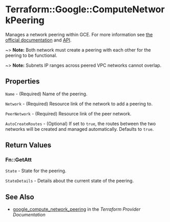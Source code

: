 # Terraform::Google::ComputeNetworkPeering

Manages a network peering within GCE. For more information see
[the official documentation](https://cloud.google.com/compute/docs/vpc/vpc-peering)
and
[API](https://cloud.google.com/compute/docs/reference/latest/networks).

~> **Note:** Both network must create a peering with each other for the peering to be functional.

~> **Note:** Subnets IP ranges across peered VPC networks cannot overlap.

## Properties

`Name` - (Required) Name of the peering.

`Network` - (Required) Resource link of the network to add a peering to.

`PeerNetwork` - (Required) Resource link of the peer network.

`AutoCreateRoutes` - (Optional) If set to `true`, the routes between the two networks will be created and managed automatically. Defaults to `true`.


## Return Values

### Fn::GetAtt

`State` - State for the peering.

`StateDetails` - Details about the current state of the peering.

## See Also

* [google_compute_network_peering](https://www.terraform.io/docs/providers/google/r/compute_network_peering.html) in the _Terraform Provider Documentation_